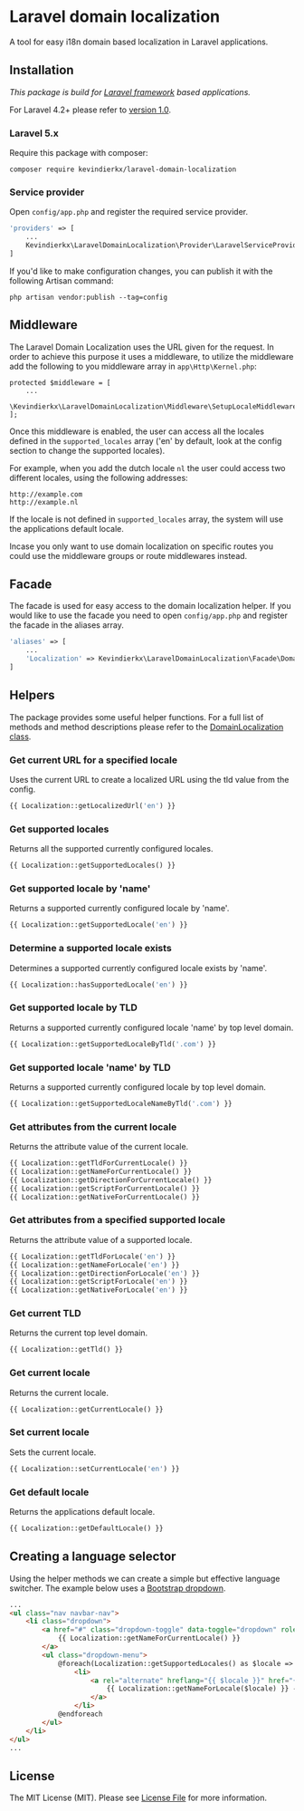 # Laravel domain localization
A tool for easy i18n domain based localization in Laravel applications.

## Installation
_This package is build for [Laravel framework](http://laravel.com) based applications._

For Laravel 4.2+ please refer to [version 1.0](https://github.com/kevindierkx/laravel-domain-localization/tree/1.0).

### Laravel 5.x
Require this package with composer:

```
composer require kevindierkx/laravel-domain-localization
```

### Service provider
Open `config/app.php` and register the required service provider.

```php
'providers' => [
    ...
    Kevindierkx\LaravelDomainLocalization\Provider\LaravelServiceProvider::class,
]
```

If you'd like to make configuration changes, you can publish it with the following Artisan command:

```
php artisan vendor:publish --tag=config
```

## Middleware
The Laravel Domain Localization uses the URL given for the request. In order to achieve this purpose it uses a middleware, to utilize the middleware add the following to you middleware array in `app\Http\Kernel.php`:

```
protected $middleware = [
    ...
    \Kevindierkx\LaravelDomainLocalization\Middleware\SetupLocaleMiddleware::class,
];
```

Once this middleware is enabled, the user can access all the locales defined in the `supported_locales` array ('en' by default, look at the config section to change the supported locales).

For example, when you add the dutch locale `nl` the user could access two different locales, using the following addresses:

```
http://example.com
http://example.nl
```

If the locale is not defined in `supported_locales` array, the system will use the applications default locale.

Incase you only want to use domain localization on specific routes you could use the middleware groups or route middlewares instead.

## Facade
The facade is used for easy access to the domain localization helper. If you would like to use the facade you need to open `config/app.php` and register the facade in the aliases array.

```php
'aliases' => [
    ...
    'Localization' => Kevindierkx\LaravelDomainLocalization\Facade\DomainLocalization::class,
]
```

## Helpers
The package provides some useful helper functions. For a full list of methods and method descriptions please refer to the [DomainLocalization class](https://github.com/kevindierkx/laravel-domain-localization/blob/master/src/DomainLocalization.php).

### Get current URL for a specified locale
Uses the current URL to create a localized URL using the tld value from the config.

```php
{{ Localization::getLocalizedUrl('en') }}
```

### Get supported locales
Returns all the supported currently configured locales.

```php
{{ Localization::getSupportedLocales() }}
```

### Get supported locale by 'name'
Returns a supported currently configured locale by 'name'.

```php
{{ Localization::getSupportedLocale('en') }}
```

### Determine a supported locale exists
Determines a supported currently configured locale exists by 'name'.

```php
{{ Localization::hasSupportedLocale('en') }}
```

### Get supported locale by TLD
Returns a supported currently configured locale 'name' by top level domain.

```php
{{ Localization::getSupportedLocaleByTld('.com') }}
```

### Get supported locale 'name' by TLD
Returns a supported currently configured locale by top level domain.

```php
{{ Localization::getSupportedLocaleNameByTld('.com') }}
```

### Get attributes from the current locale
Returns the attribute value of the current locale.

```php
{{ Localization::getTldForCurrentLocale() }}
{{ Localization::getNameForCurrentLocale() }}
{{ Localization::getDirectionForCurrentLocale() }}
{{ Localization::getScriptForCurrentLocale() }}
{{ Localization::getNativeForCurrentLocale() }}
```

### Get attributes from a specified supported locale
Returns the attribute value of a supported locale.

```php
{{ Localization::getTldForLocale('en') }}
{{ Localization::getNameForLocale('en') }}
{{ Localization::getDirectionForLocale('en') }}
{{ Localization::getScriptForLocale('en') }}
{{ Localization::getNativeForLocale('en') }}
```

### Get current TLD
Returns the current top level domain.

```php
{{ Localization::getTld() }}
```

### Get current locale
Returns the current locale.

```php
{{ Localization::getCurrentLocale() }}
```

### Set current locale
Sets the current locale.

```php
{{ Localization::setCurrentLocale('en') }}
```

### Get default locale
Returns the applications default locale.

```php
{{ Localization::getDefaultLocale() }}
```

## Creating a language selector
Using the helper methods we can create a simple but effective language switcher. The example below uses a [Bootstrap dropdown](http://getbootstrap.com/components/#dropdowns).

```html
...
<ul class="nav navbar-nav">
    <li class="dropdown">
        <a href="#" class="dropdown-toggle" data-toggle="dropdown" role="button" aria-haspopup="true" aria-expanded="false">
            {{ Localization::getNameForCurrentLocale() }}
        </a>
        <ul class="dropdown-menu">
            @foreach(Localization::getSupportedLocales() as $locale => $properties)
                <li>
                    <a rel="alternate" hreflang="{{ $locale }}" href="{{ Localization::getLocalizedUrl($locale) }}">
                        {{ Localization::getNameForLocale($locale) }} - {{ Localization::getNativeForLocale($locale) }}
                    </a>
                </li>
            @endforeach
        </ul>
    </li>
</ul>
...
```

## License
The MIT License (MIT). Please see [License File](https://github.com/kevindierkx/laravel-domain-localization/blob/master/LICENSE) for more information.

